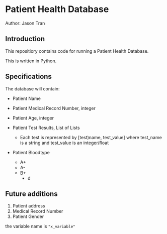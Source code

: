 # Patient Health Database

Author: Jason Tran

## Introduction
This repositiory contains code for running a Patient Health Database.  

This is written in Python. 

## Specifications
The database will contain:
* Patient Name
* Patient Medical Record Number, integer
* Patient Age, integer
* Patient Test Results, List of Lists
  - Each test is represented by [test)name, test_value] where test_name is a string and test_value is an integer/float


* Patient Bloodtype
  - A+
  - A-
  - B+
    * d

## Future additions
1. Patient address
1. Medical Record Number
1. Patient Gender

the variable name is `"x_variable"`

